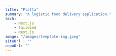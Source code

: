 ```yaml
---
title: "Platta"
summary: "A logistic food delivery application."
tech:
    - Next.js
    - tailwind
    - Nest.js
image: "/images/template-img.jpeg"
siteUrl : ""
repoUrl: ""
---
```

